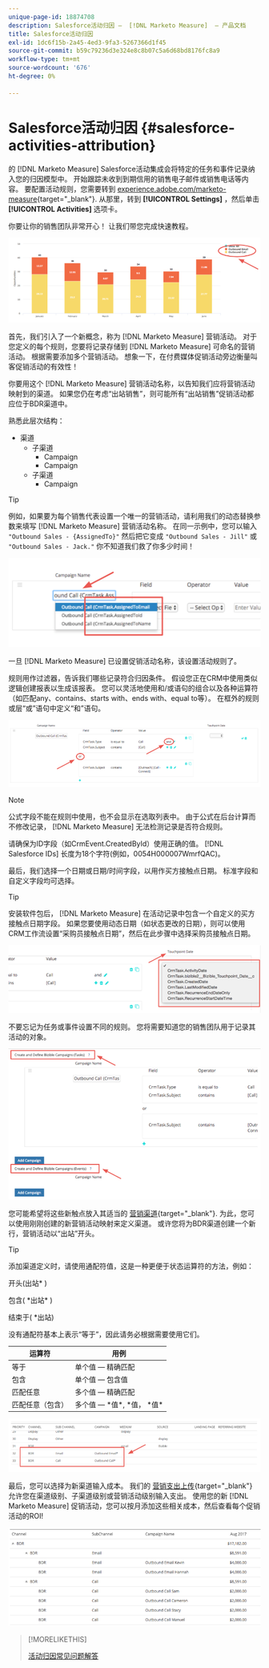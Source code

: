 ```yaml
---
unique-page-id: 18874708
description: Salesforce活动归因 —  [!DNL Marketo Measure]  — 产品文档
title: Salesforce活动归因
exl-id: 1dc6f15b-2a45-4ed3-9fa3-5267366d1f45
source-git-commit: b59c79236d3e324e8c8b07c5a6d68bd8176fc8a9
workflow-type: tm+mt
source-wordcount: '676'
ht-degree: 0%

---
```


# Salesforce活动归因 {#salesforce-activities-attribution}

的 [!DNL Marketo Measure] Salesforce活动集成会将特定的任务和事件记录纳入您的归因模型中。 开始跟踪未收到到期信用的销售电子邮件或销售电话等内容。 要配置活动规则，您需要转到 [experience.adobe.com/marketo-measure](https://experience.adobe.com/marketo-measure){target="_blank"}. 从那里，转到 **[!UICONTROL Settings]** ，然后单击 **[!UICONTROL Activities]** 选项卡。

你要让你的销售团队非常开心！ 让我们带您完成快速教程。

![](assets/1.png)

首先，我们引入了一个新概念，称为 [!DNL Marketo Measure] 营销活动。 对于您定义的每个规则，您要将记录存储到 [!DNL Marketo Measure] 可命名的营销活动。 根据需要添加多个营销活动。 想象一下，在付费媒体促销活动旁边衡量叫客促销活动的有效性！

你要用这个 [!DNL Marketo Measure] 营销活动名称，以告知我们应将营销活动映射到的渠道。 如果您仍在考虑“出站销售”，则可能所有“出站销售”促销活动都应位于BDR渠道中。

熟悉此层次结构：

* 渠道
   * 子渠道
      * Campaign
      * Campaign
   * 子渠道
      * Campaign

>[!TIP]
>
>例如，如果要为每个销售代表设置一个唯一的营销活动，请利用我们的动态替换参数来填写 [!DNL Marketo Measure] 营销活动名称。 在同一示例中，您可以输入 `"Outbound Sales - {AssignedTo}"` 然后把它变成 `"Outbound Sales - Jill"` 或 `"Outbound Sales - Jack."` 你不知道我们救了你多少时间！

![](assets/2.png)

一旦 [!DNL Marketo Measure] 已设置促销活动名称，该设置活动规则了。

规则用作过滤器，告诉我们哪些记录符合归因条件。 假设您正在CRM中使用类似逻辑创建报表以生成该报表。 您可以灵活地使用和/或语句的组合以及各种运算符（如匹配any、contains、starts with、ends with、equal to等）。 在框外的规则或层“或”语句中定义“和”语句。

![](assets/3.png)

>[!NOTE]
>
>公式字段不能在规则中使用，也不会显示在选取列表中。 由于公式在后台计算而不修改记录， [!DNL Marketo Measure] 无法检测记录是否符合规则。
>
>请确保为ID字段（如CrmEvent.CreatedById）使用正确的值。 [!DNL Salesforce IDs] 长度为18个字符(例如，0054H000007WmrfQAC)。

最后，我们选择一个日期或日期/时间字段，以用作买方接触点日期。 标准字段和自定义字段均可选择。

>[!TIP]
>
>安装软件包后， [!DNL Marketo Measure] 在活动记录中包含一个自定义的买方接触点日期字段。 如果您要使用动态日期（如状态更改的日期），则可以使用CRM工作流设置“采购员接触点日期”，然后在此步骤中选择采购员接触点日期。

![](assets/4.png)

不要忘记为任务或事件设置不同的规则。 您将需要知道您的销售团队用于记录其活动的对象。

![](assets/5.png)

您可能希望将这些新触点放入其适当的 [营销渠道](https://experience.adobe.com/#/marketo-measure/MyAccount/Business?busView=false&amp;id=10#/!/MyAccount/Business/Account.Settings.SettingsHome?tab=Channels.Online%20Channels){target="_blank"}. 为此，您可以使用刚刚创建的新营销活动映射来定义渠道。 或许您将为BDR渠道创建一个新行，营销活动以“出站”开头。

>[!TIP]
>
>添加渠道定义时，请使用通配符值，这是一种更便于状态运算符的方法，例如：
>
>开头(出站&#42; )
>
>包含( &#42;出站&#42; )
>
>结束于( &#42;出站)
>
>没有通配符基本上表示“等于”，因此请务必根据需要使用它们。

| **运算符** | **用例** |
|---|---|
| 等于 | 单个值 — 精确匹配 |
| 包含 | 单个值 — 包含值 |
| 匹配任意 | 多个值 — 精确匹配 |
| 匹配任意（包含） | 多个值 —  &#42;值&#42;, &#42;值， &#42;值&#42; |

![](assets/6.png)

最后，您可以选择为新渠道输入成本。 我们的 [营销支出上传](https://experience.adobe.com/#/marketo-measure/MyAccount/Business?busView=false&amp;id=10#/!/MyAccount/Business/Account.Settings.SettingsHome?tab=Reporting.Marketing%20Spend){target="_blank"} 允许您在渠道级别、子渠道级别或营销活动级别输入支出。 使用您的新 [!DNL Marketo Measure] 促销活动，您可以按月添加这些相关成本，然后查看每个促销活动的ROI!

![](assets/7.png)

>[!MORELIKETHIS]
>
>[活动归因常见问题解答](/help/advanced-marketo-measure-features/activities-attribution/activities-attribution-faq.md)

